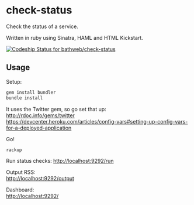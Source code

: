 check-status
============

Check the status of a service.

Written in ruby using Sinatra, HAML and HTML Kickstart.

[![Codeship Status for bathweb/check-status](https://www.codeship.io/projects/811a2780-30c9-0131-6215-72ccea08133e/status?branch=master)](https://www.codeship.io/projects/9557)

Usage
-----

Setup:  
```sh
gem install bundler
bundle install
```

It uses the Twitter gem, so go set that up:  
http://rdoc.info/gems/twitter  
https://devcenter.heroku.com/articles/config-vars#setting-up-config-vars-for-a-deployed-application

Go!  
```sh
rackup
```

Run status checks:
[http://localhost:9292/run](http://localhost:9292/run)

Output RSS:  
[http://localhost:9292/output](http://localhost:9292/output)

Dashboard:  
[http://localhost:9292/](http://localhost:9292/)

